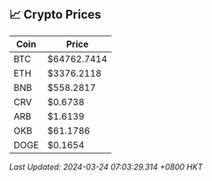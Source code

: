 ## 📈 Crypto Prices

| Coin | Price |
| ---- | ----- |
| BTC | $64762.7414 |
| ETH | $3376.2118 |
| BNB | $558.2817 |
| CRV | $0.6738 |
| ARB | $1.6139 |
| OKB | $61.1786 |
| DOGE | $0.1654 |

_Last Updated: 2024-03-24 07:03:29.314 +0800 HKT_